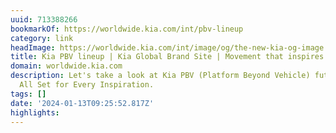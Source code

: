 ```yaml
---
uuid: 713388266
bookmarkOf: https://worldwide.kia.com/int/pbv-lineup
category: link
headImage: https://worldwide.kia.com/int/image/og/the-new-kia-og-image.jpg
title: Kia PBV lineup | Kia Global Brand Site | Movement that inspires
domain: worldwide.kia.com
description: Let's take a look at Kia PBV (Platform Beyond Vehicle) future lineup.
  All Set for Every Inspiration.
tags: []
date: '2024-01-13T09:25:52.817Z'
highlights:
---
```




